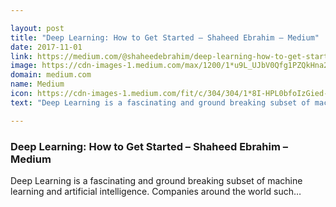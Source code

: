 ```yaml
---

layout: post
title: "Deep Learning: How to Get Started – Shaheed Ebrahim – Medium"
date: 2017-11-01
link: https://medium.com/@shaheedebrahim/deep-learning-how-to-get-started-25e5e46b0306?source=rss------machine_learning-5
image: https://cdn-images-1.medium.com/max/1200/1*u9L_UJbV0Qfg1PZQkHna2g.png
domain: medium.com
name: Medium
icon: https://cdn-images-1.medium.com/fit/c/304/304/1*8I-HPL0bfoIzGied-dzOvA.png
text: "Deep Learning is a fascinating and ground breaking subset of machine learning and artificial intelligence. Companies around the world such…"

---
```


### Deep Learning: How to Get Started – Shaheed Ebrahim – Medium

Deep Learning is a fascinating and ground breaking subset of machine learning and artificial intelligence. Companies around the world such…
